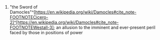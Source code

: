 1. "the Sword of Damocles"^[https://en.wikipedia.org/wiki/Damocles#cite_note-FOOTNOTECicero-2]^[https://en.wikipedia.org/wiki/Damocles#cite_note-FOOTNOTEWestall-3]; an allusion to the imminent and ever-present peril faced by those in positions of power

